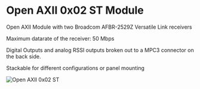 # Open AXII 0x02 ST Module

Open AXII Module with two Broadcom AFBR-2529Z Versatile Link receivers

Maximum datarate of the receiver: 50 Mbps

Digital Outputs and analog RSSI outputs broken out to a MPC3 connector on the back side.

Stackable for different configurations or panel mounting

![Open AXII 0x02 ST](/renderings/PCB%20v3.png)
